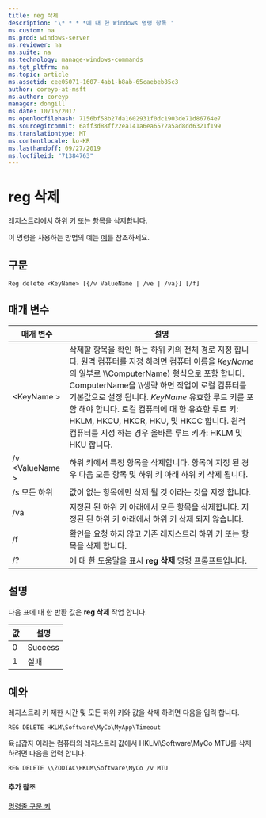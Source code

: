 ```yaml
---
title: reg 삭제
description: '\* * * *에 대 한 Windows 명령 항목 '
ms.custom: na
ms.prod: windows-server
ms.reviewer: na
ms.suite: na
ms.technology: manage-windows-commands
ms.tgt_pltfrm: na
ms.topic: article
ms.assetid: cee05071-1607-4ab1-b8ab-65caebeb85c3
author: coreyp-at-msft
ms.author: coreyp
manager: dongill
ms.date: 10/16/2017
ms.openlocfilehash: 7156bf58b27da1602931f0dc1903de71d86764e7
ms.sourcegitcommit: 6aff3d88ff22ea141a6ea6572a5ad8dd6321f199
ms.translationtype: MT
ms.contentlocale: ko-KR
ms.lasthandoff: 09/27/2019
ms.locfileid: "71384763"
---
```

# <a name="reg-delete"></a>reg 삭제



레지스트리에서 하위 키 또는 항목을 삭제합니다.

이 명령을 사용하는 방법의 예는 [예](#BKMK_examples)를 참조하세요.

## <a name="syntax"></a>구문

```
Reg delete <KeyName> [{/v ValueName | /ve | /va}] [/f]
```

## <a name="parameters"></a>매개 변수

|매개 변수|설명|
|---------|-----------|
|\<KeyName >|삭제할 항목을 확인 하는 하위 키의 전체 경로 지정 합니다. 원격 컴퓨터를 지정 하려면 컴퓨터 이름을 *KeyName*의 일부로 \\\\ComputerName\) 형식으로 포함 합니다. ComputerName을 \\\\생략 하면 작업이 로컬 컴퓨터를 기본값으로 설정 됩니다. *KeyName* 유효한 루트 키를 포함 해야 합니다. 로컬 컴퓨터에 대 한 유효한 루트 키: HKLM, HKCU, HKCR, HKU, 및 HKCC 합니다. 원격 컴퓨터를 지정 하는 경우 올바른 루트 키가: HKLM 및 HKU 합니다.|
|/v \<ValueName >|하위 키에서 특정 항목을 삭제합니다. 항목이 지정 된 경우 다음 모든 항목 및 하위 키 아래 하위 키 삭제 됩니다.|
|/s 모든 하위|값이 없는 항목에만 삭제 될 것 이라는 것을 지정 합니다.|
|/va|지정된 된 하위 키 아래에서 모든 항목을 삭제합니다. 지정된 된 하위 키 아래에서 하위 키 삭제 되지 않습니다.|
|/f|확인을 요청 하지 않고 기존 레지스트리 하위 키 또는 항목을 삭제 합니다.|
|/?|에 대 한 도움말을 표시 **reg 삭제** 명령 프롬프트입니다.|

## <a name="remarks"></a>설명

다음 표에 대 한 반환 값은 **reg 삭제** 작업 합니다.

|값|설명|
|-----|-----------|
|0|Success|
|1|실패|

## <a name="BKMK_examples"></a>예와

레지스트리 키 제한 시간 및 모든 하위 키와 값을 삭제 하려면 다음을 입력 합니다.
```
REG DELETE HKLM\Software\MyCo\MyApp\Timeout
```
육십갑자 이라는 컴퓨터의 레지스트리 값에서 HKLM\Software\MyCo MTU를 삭제 하려면 다음을 입력 합니다.
```
REG DELETE \\ZODIAC\HKLM\Software\MyCo /v MTU
```

#### <a name="additional-references"></a>추가 참조

[명령줄 구문 키](command-line-syntax-key.md)